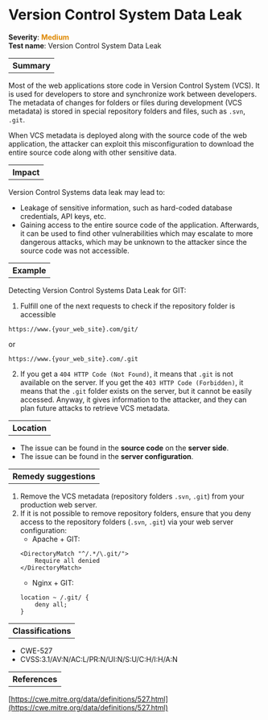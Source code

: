 # Version Control System Data Leak

<b>Severity</b>: <b><font color="#DE8800">Medium</font></b><br>
<b>Test name</b>: Version Control System Data Leak

<table id="simple-table">
    <tr>
        <th><strong>Summary</strong></th>
    </tr>
</table>

Most of the web applications store code in Version Control System (VCS). It is used for developers to store and synchronize work between developers. The metadata of changes for folders or files during development (VCS metadata) is stored in special repository folders and files, such as `.svn`, `.git`.

When VCS metadata is deployed along with the source code of the web application, the attacker can exploit this misconfiguration to download the entire source code along with other sensitive data. 


<table id="simple-table">
    <tr>
        <th><strong>Impact</strong></th>
    </tr>
</table>

Version Control Systems data leak may lead to:
* Leakage of sensitive information, such as hard-coded database credentials, API keys, etc.
* Gaining access to the entire source code of the application. Afterwards, it can be used to find other vulnerabilities which may escalate to more dangerous attacks, which may be unknown to the attacker since the source code was not accessible.


<table id="simple-table">
    <tr>
        <th><strong>Example</strong></th>
    </tr>
</table>

Detecting Version Control Systems Data Leak for GIT:
1. Fulfill one of the next requests to check if the repository folder is accessible 
```
https://www.{your_web_site}.com/git/
```
or
```
https://www.{your_web_site}.com/.git
```

2. If you get a `404 HTTP Code (Not Found)`, it means that `.git` is not available on the server. If you get the `403 HTTP Code (Forbidden)`, it means that the `.git` folder exists on the server, but it cannot be easily accessed. Anyway, it gives information to the attacker, and they can plan future attacks to retrieve VCS metadata.


<table id="simple-table">
    <tr>
        <th><strong>Location</strong></th>
    </tr>
</table>

* The issue can be found in the **source code** on the **server side**.
* The issue can be found in the **server configuration**.


<table id="simple-table">
    <tr>
        <th><strong>Remedy suggestions</strong></th>
    </tr>
</table>

1. Remove the VCS metadata (repository folders `.svn`, `.git`) from your production web server.
2. If it is not possible to remove repository folders, ensure that you deny access to the repository folders (`.svn`, `.git`) via your web server configuration:
    * Apache + GIT:
    ```  
    <DirectoryMatch "^/.*/\.git/">
        Require all denied
    </DirectoryMatch>
    ```
    * Nginx + GIT:
    ```
    location ~ /.git/ {
        deny all;
    }
    ```


<table id="simple-table">
    <tr>
        <th><strong>Classifications</strong></th>
    </tr>
</table>

* CWE-527
* CVSS:3.1/AV:N/AC:L/PR:N/UI:N/S:U/C:H/I:H/A:N


<table id="simple-table">
    <tr>
        <th><strong>References</strong></th>
    </tr>
</table>

[https://cwe.mitre.org/data/definitions/527.html](https://cwe.mitre.org/data/definitions/527.html)